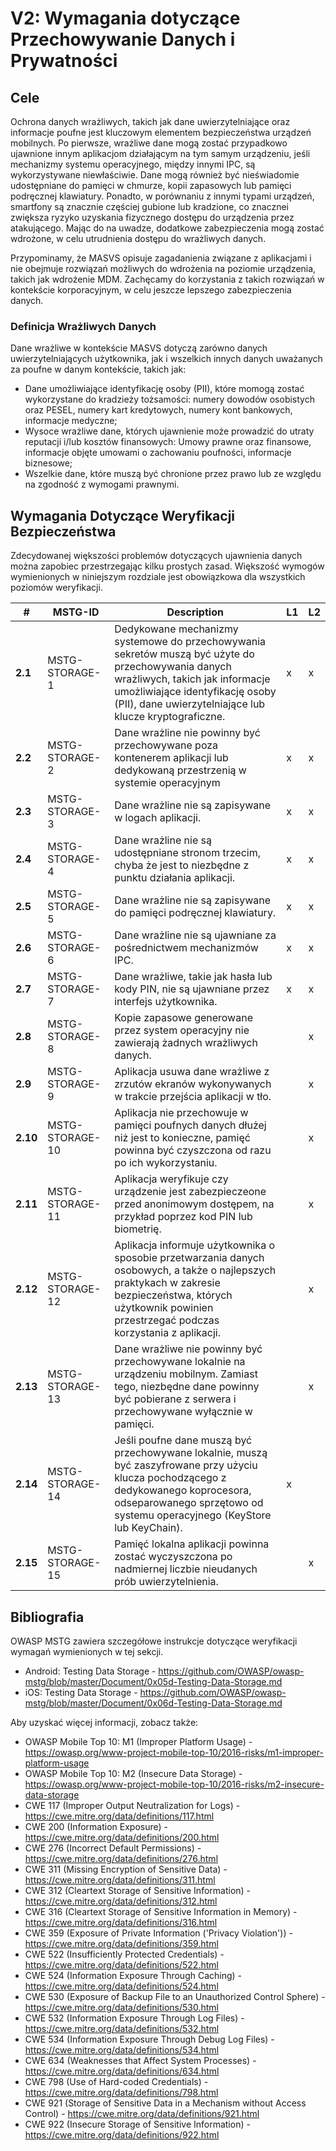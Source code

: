 # V2: Wymagania dotyczące Przechowywanie Danych i Prywatności

## Cele

Ochrona danych wrażliwych, takich jak dane uwierzytelniające oraz informacje poufne jest kluczowym elementem bezpieczeństwa urządzeń mobilnych. Po pierwsze, wrażliwe dane mogą zostać przypadkowo ujawnione innym aplikacjom działającym na tym samym urządzeniu, jeśli mechanizmy systemu operacyjnego, między innymi IPC, są wykorzystywane niewłaściwie. Dane mogą również być nieświadomie udostępniane do pamięci w chmurze, kopii zapasowych lub pamięci podręcznej klawiatury. Ponadto, w porównaniu z innymi typami urządzeń, smartfony są znacznie częściej gubione lub kradzione, co znacznei zwiększa ryzyko uzyskania fizycznego dostępu do urządzenia przez atakującego. Mając do na uwadze, dodatkowe zabezpieczenia mogą zostać wdrożone, w celu utrudnienia dostępu do wrażliwych danych.

Przypominamy, że MASVS opisuje zagadanienia związane z aplikacjami i nie obejmuje rozwiązań możliwych do wdrożenia na poziomie urządzenia, takich jak wdrożenie MDM. Zachęcamy do korzystania z takich rozwiązań w kontekście korporacyjnym, w celu jeszcze lepszego zabezpieczenia danych.

### Definicja Wrażliwych Danych 

Dane wrażliwe w kontekście MASVS dotyczą zarówno danych uwierzytelniających użytkownika, jak i wszelkich innych danych uważanych za poufne w danym kontekście, takich jak:

- Dane umożliwiające identyfikację osoby (PII), które momogą zostać wykorzystane do kradzieży tożsamości: numery dowodów osobistych oraz PESEL, numery kart kredytowych, numery kont bankowych, informacje medyczne;
- Wysoce wrażliwe dane, których ujawnienie może prowadzić do utraty reputacji i/lub kosztów finansowych: Umowy prawne oraz finansowe, informacje objęte umowami o zachowaniu poufności, informacje biznesowe;
- Wszelkie dane, które muszą być chronione przez prawo lub ze względu na zgodność z wymogami prawnymi.

## Wymagania Dotyczące Weryfikacji Bezpieczeństwa

Zdecydowanej większości problemów dotyczących ujawnienia danych można zapobiec przestrzegając kilku prostych zasad. Większość wymogów wymienionych w niniejszym rozdziale jest obowiązkowa dla wszystkich poziomów weryfikacji.

| # | MSTG-ID | Description | L1 | L2 |
| -- | ---------- | ---------------------- | - | - |
| **2.1** | MSTG-STORAGE-1 | Dedykowane mechanizmy systemowe do przechowywania sekretów muszą być użyte do przechowywania danych wrażliwych, takich jak informacje umożliwiające identyfikację osoby (PII), dane uwierzytelniające lub klucze kryptograficzne. | x | x |
| **2.2** | MSTG-STORAGE-2 | Dane wrażline nie powinny być przechowywane poza kontenerem aplikacji lub  dedykowaną przestrzenią w systemie operacyjnym | x | x |
| **2.3** | MSTG-STORAGE-3 | Dane wrażline nie są zapisywane w logach aplikacji. | x | x |
| **2.4** | MSTG-STORAGE-4 | Dane wrażline nie są udostępniane stronom trzecim, chyba że jest to niezbędne z punktu działania aplikacji. | x | x |
| **2.5** | MSTG-STORAGE-5 | Dane wrażline nie są zapisywane do pamięci podręcznej klawiatury. | x | x |
| **2.6** | MSTG-STORAGE-6 | Dane wrażline nie są ujawniane za pośrednictwem mechanizmów IPC. | x | x |
| **2.7** | MSTG-STORAGE-7 | Dane wrażliwe, takie jak hasła lub kody PIN, nie są ujawniane przez interfejs użytkownika. | x | x |
| **2.8** | MSTG-STORAGE-8 | Kopie zapasowe generowane przez system operacyjny nie zawierają żadnych wrażliwych danych. |   | x |
| **2.9** | MSTG-STORAGE-9 | Aplikacja usuwa dane wrażliwe z zrzutów ekranów wykonywanych w trakcie przejścia aplikacji w tło. |  | x |
| **2.10** | MSTG-STORAGE-10 | Aplikacja nie przechowuje w pamięci poufnych danych dłużej niż jest to konieczne, pamięć powinna być czyszczona od razu po ich wykorzystaniu. |  | x |
| **2.11** | MSTG-STORAGE-11 | Aplikacja weryfikuje czy urządzenie jest zabezpieczeone przed anonimowym dostępem, na przykład poprzez kod PIN lub biometrię. |  | x |
| **2.12** | MSTG-STORAGE-12 | Aplikacja informuje użytkownika o sposobie przetwarzania danych osobowych, a także o najlepszych praktykach w zakresie bezpieczeństwa, których użytkownik powinien przestrzegać podczas korzystania z aplikacji. |  | x |
| **2.13** | MSTG-STORAGE-13 | Dane wrażliwe nie powinny być przechowywane lokalnie na urządzeniu mobilnym. Zamiast tego, niezbędne dane powinny być pobierane z serwera i przechowywane wyłącznie w pamięci. |  | x |
| **2.14** | MSTG-STORAGE-14 | Jeśli poufne dane muszą być przechowywane lokalnie, muszą być zaszyfrowane przy użyciu klucza pochodzącego z dedykowanego koprocesora, odseparowanego sprzętowo od systemu operacyjnego (KeyStore lub KeyChain).  | x |
| **2.15** | MSTG-STORAGE-15 | Pamięć lokalna aplikacji powinna zostać wyczyszczona po nadmiernej liczbie nieudanych prób uwierzytelnienia. |  | x |

## Bibliografia

OWASP MSTG zawiera szczegółowe instrukcje dotyczące weryfikacji wymagań wymienionych w tej sekcji.

- Android: Testing Data Storage - <https://github.com/OWASP/owasp-mstg/blob/master/Document/0x05d-Testing-Data-Storage.md>
- iOS: Testing Data Storage - <https://github.com/OWASP/owasp-mstg/blob/master/Document/0x06d-Testing-Data-Storage.md>

Aby uzyskać więcej informacji, zobacz także:

- OWASP Mobile Top 10: M1 (Improper Platform Usage) - <https://owasp.org/www-project-mobile-top-10/2016-risks/m1-improper-platform-usage>
- OWASP Mobile Top 10: M2 (Insecure Data Storage) - <https://owasp.org/www-project-mobile-top-10/2016-risks/m2-insecure-data-storage>
- CWE 117 (Improper Output Neutralization for Logs) - <https://cwe.mitre.org/data/definitions/117.html>
- CWE 200 (Information Exposure) - <https://cwe.mitre.org/data/definitions/200.html>
- CWE 276 (Incorrect Default Permissions) - <https://cwe.mitre.org/data/definitions/276.html>
- CWE 311 (Missing Encryption of Sensitive Data) - <https://cwe.mitre.org/data/definitions/311.html>
- CWE 312 (Cleartext Storage of Sensitive Information) - <https://cwe.mitre.org/data/definitions/312.html>
- CWE 316 (Cleartext Storage of Sensitive Information in Memory) - <https://cwe.mitre.org/data/definitions/316.html>
- CWE 359 (Exposure of Private Information ('Privacy Violation')) - <https://cwe.mitre.org/data/definitions/359.html>
- CWE 522 (Insufficiently Protected Credentials) - <https://cwe.mitre.org/data/definitions/522.html>
- CWE 524 (Information Exposure Through Caching) - <https://cwe.mitre.org/data/definitions/524.html>
- CWE 530 (Exposure of Backup File to an Unauthorized Control Sphere) - <https://cwe.mitre.org/data/definitions/530.html>
- CWE 532 (Information Exposure Through Log Files) - <https://cwe.mitre.org/data/definitions/532.html>
- CWE 534 (Information Exposure Through Debug Log Files) - <https://cwe.mitre.org/data/definitions/534.html>
- CWE 634 (Weaknesses that Affect System Processes) - <https://cwe.mitre.org/data/definitions/634.html>
- CWE 798 (Use of Hard-coded Credentials) - <https://cwe.mitre.org/data/definitions/798.html>
- CWE 921 (Storage of Sensitive Data in a Mechanism without Access Control) - <https://cwe.mitre.org/data/definitions/921.html>
- CWE 922 (Insecure Storage of Sensitive Information) - <https://cwe.mitre.org/data/definitions/922.html>
